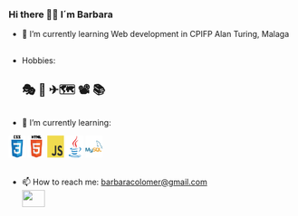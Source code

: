 ### Hi there  👋👋 I´m Barbara

- 🌱 I’m currently learning Web development in CPIFP Alan Turing, Malaga

##

- Hobbies: <h2> 🎭 🤿 ✈🗺 📽 📚 </h2>

##

- 🌱 I’m currently learning:

<img src="https://raw.githubusercontent.com/devicons/devicon/master/icons/css3/css3-original-wordmark.svg" alt="css3" width="30" height="40"/>
<img src="https://raw.githubusercontent.com/devicons/devicon/master/icons/html5/html5-original-wordmark.svg" alt="html5" width="30" height="40"/>
<img src="https://raw.githubusercontent.com/devicons/devicon/master/icons/javascript/javascript-original.svg" alt="javascript" width="30" height="40"/>
<img src="https://raw.githubusercontent.com/devicons/devicon/master/icons/java/java-original.svg" alt="java" width="30" height="40"/>
<img src="https://raw.githubusercontent.com/devicons/devicon/master/icons/mysql/mysql-original-wordmark.svg" alt="mysql" width="30" height="40"/>

 ##

- 📫 How to reach me: barbaracolomer@gmail.com    
<a href="https//www.linkedin.com/in/barbara-colomer-2734aa36" target="blank"><img align="center" src="https://raw.githubusercontent.com/rahuldkjain/github-profile-readme-generator/master/src/images/icons/Social/linked-in-alt.svg" alt="" height="30" width="40" /></a>


##

